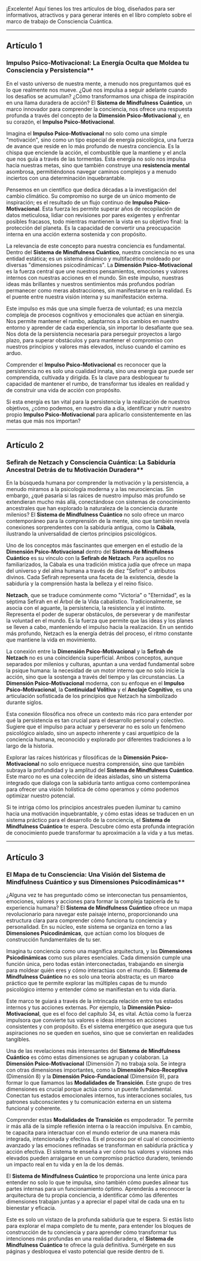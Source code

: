 ¡Excelente! Aquí tienes los tres artículos de blog, diseñados para ser informativos, atractivos y para generar interés en el libro completo sobre el marco de trabajo de Consciencia Cuántica.

---

## Artículo 1

### Impulso Psico-Motivacional: La Energía Oculta que Moldea tu Consciencia y Persistencia**

En el vasto universo de nuestra mente, a menudo nos preguntamos qué es lo que realmente nos mueve. ¿Qué nos impulsa a seguir adelante cuando los desafíos se acumulan? ¿Cómo transformamos una chispa de inspiración en una llama duradera de acción? El **Sistema de Mindfulness Cuántico**, un marco innovador para comprender la conciencia, nos ofrece una respuesta profunda a través del concepto de la **Dimensión Psico-Motivacional** y, en su corazón, el **Impulso Psico-Motivacional**.

Imagina el **Impulso Psico-Motivacional** no solo como una simple "motivación", sino como un tipo especial de energía psicológica, una fuerza de avance que reside en lo más profundo de nuestra conciencia. Es la chispa que enciende la acción, el combustible que la mantiene y el ancla que nos guía a través de las tormentas. Esta energía no solo nos impulsa hacia nuestras metas, sino que también construye una **resistencia mental** asombrosa, permitiéndonos navegar caminos complejos y a menudo inciertos con una determinación inquebrantable.

Pensemos en un científico que dedica décadas a la investigación del cambio climático. Su compromiso no surge de un único momento de inspiración; es el resultado de un flujo continuo de **Impulso Psico-Motivacional**. Esta fuerza les permite superar años de recopilación de datos meticulosa, lidiar con revisiones por pares exigentes y enfrentar posibles fracasos, todo mientras mantienen la vista en su objetivo final: la protección del planeta. Es la capacidad de convertir una preocupación interna en una acción externa sostenida y con propósito.

La relevancia de este concepto para nuestra conciencia es fundamental. Dentro del **Sistema de Mindfulness Cuántico**, nuestra conciencia no es una entidad estática; es un sistema dinámico y multifacético moldeado por diversas "dimensiones psicodinámicas". La **Dimensión Psico-Motivacional** es la fuerza central que une nuestros pensamientos, emociones y valores internos con nuestras acciones en el mundo. Sin este impulso, nuestras ideas más brillantes y nuestros sentimientos más profundos podrían permanecer como meras abstracciones, sin manifestarse en la realidad. Es el puente entre nuestra visión interna y su manifestación externa.

Este impulso es más que una simple fuerza de voluntad; es una mezcla compleja de procesos cognitivos y emocionales que actúan en sinergia. Nos permite mantener el rumbo, adaptarnos a los cambios en nuestro entorno y aprender de cada experiencia, sin importar lo desafiante que sea. Nos dota de la persistencia necesaria para perseguir proyectos a largo plazo, para superar obstáculos y para mantener el compromiso con nuestros principios y valores más elevados, incluso cuando el camino es arduo.

Comprender el **Impulso Psico-Motivacional** es reconocer que la persistencia no es solo una cualidad innata, sino una energía que puede ser comprendida, cultivada y dirigida. Es la clave para desbloquear tu capacidad de mantener el rumbo, de transformar tus ideales en realidad y de construir una vida de acción con propósito.

Si esta energía es tan vital para la persistencia y la realización de nuestros objetivos, ¿cómo podemos, en nuestro día a día, identificar y nutrir nuestro propio **Impulso Psico-Motivacional** para aplicarlo consistentemente en las metas que más nos importan?

---

## Artículo 2

### Sefirah de Netzach y Consciencia Cuántica: La Sabiduría Ancestral Detrás de tu Motivación Duradera**

En la búsqueda humana por comprender la motivación y la persistencia, a menudo miramos a la psicología moderna y a las neurociencias. Sin embargo, ¿qué pasaría si las raíces de nuestro impulso más profundo se extendieran mucho más allá, conectándose con sistemas de conocimiento ancestrales que han explorado la naturaleza de la conciencia durante milenios? El **Sistema de Mindfulness Cuántico** no solo ofrece un marco contemporáneo para la comprensión de la mente, sino que también revela conexiones sorprendentes con la sabiduría antigua, como la **Cábala**, ilustrando la universalidad de ciertos principios psicológicos.

Uno de los conceptos más fascinantes que emergen en el estudio de la **Dimensión Psico-Motivacional** dentro del **Sistema de Mindfulness Cuántico** es su vínculo con la **Sefirah de Netzach**. Para aquellos no familiarizados, la Cábala es una tradición mística judía que ofrece un mapa del universo y del alma humana a través de diez "Sefirot" o atributos divinos. Cada Sefirah representa una faceta de la existencia, desde la sabiduría y la comprensión hasta la belleza y el reino físico.

**Netzach**, que se traduce comúnmente como "Victoria" o "Eternidad", es la séptima Sefirah en el Árbol de la Vida cabalístico. Tradicionalmente, se asocia con el aguante, la persistencia, la resistencia y el instinto. Representa el poder de superar obstáculos, de perseverar y de manifestar la voluntad en el mundo. Es la fuerza que permite que las ideas y los planes se lleven a cabo, manteniendo el impulso hacia la realización. En un sentido más profundo, Netzach es la energía detrás del proceso, el ritmo constante que mantiene la vida en movimiento.

La conexión entre la **Dimensión Psico-Motivacional** y la **Sefirah de Netzach** no es una coincidencia superficial. Ambos conceptos, aunque separados por milenios y culturas, apuntan a una verdad fundamental sobre la psique humana: la necesidad de un motor interno que no solo inicie la acción, sino que la sostenga a través del tiempo y las circunstancias. La **Dimensión Psico-Motivacional** moderna, con su enfoque en el **Impulso Psico-Motivacional**, la **Continuidad Volitiva** y el **Anclaje Cognitivo**, es una articulación sofisticada de los principios que Netzach ha simbolizado durante siglos.

Esta conexión filosófica nos ofrece un contexto más rico para entender por qué la persistencia es tan crucial para el desarrollo personal y colectivo. Sugiere que el impulso para actuar y perseverar no es solo un fenómeno psicológico aislado, sino un aspecto inherente y casi arquetípico de la conciencia humana, reconocido y explorado por diferentes tradiciones a lo largo de la historia.

Explorar las raíces históricas y filosóficas de la **Dimensión Psico-Motivacional** no solo enriquece nuestra comprensión, sino que también subraya la profundidad y la amplitud del **Sistema de Mindfulness Cuántico**. Este marco no es una colección de ideas aisladas, sino un sistema integrado que dialoga con la sabiduría tanto antigua como contemporánea para ofrecer una visión holística de cómo operamos y cómo podemos optimizar nuestro potencial.

Si te intriga cómo los principios ancestrales pueden iluminar tu camino hacia una motivación inquebrantable, y cómo estas ideas se traducen en un sistema práctico para el desarrollo de la conciencia, el **Sistema de Mindfulness Cuántico** te espera. Descubre cómo esta profunda integración de conocimiento puede transformar tu aproximación a la vida y a tus metas.

---

## Artículo 3

### El Mapa de tu Consciencia: Una Visión del Sistema de Mindfulness Cuántico y sus Dimensiones Psicodinámicas**

¿Alguna vez te has preguntado cómo se interconectan tus pensamientos, emociones, valores y acciones para formar la compleja tapicería de tu experiencia humana? El **Sistema de Mindfulness Cuántico** ofrece un mapa revolucionario para navegar este paisaje interno, proporcionando una estructura clara para comprender cómo funciona tu conciencia y personalidad. En su núcleo, este sistema se organiza en torno a las **Dimensiones Psicodinámicas**, que actúan como los bloques de construcción fundamentales de tu ser.

Imagina tu conciencia como una magnífica arquitectura, y las **Dimensiones Psicodinámicas** como sus pilares esenciales. Cada dimensión cumple una función única, pero todas están interconectadas, trabajando en sinergia para moldear quién eres y cómo interactúas con el mundo. El **Sistema de Mindfulness Cuántico** no es solo una teoría abstracta; es un marco práctico que te permite explorar las múltiples capas de tu mundo psicológico interno y entender cómo se manifiestan en tu vida diaria.

Este marco te guiará a través de la intrincada relación entre tus estados internos y tus acciones externas. Por ejemplo, la **Dimensión Psico-Motivacional**, que es el foco del capítulo 34, es vital. Actúa como la fuerza impulsora que convierte tus valores e ideas internos en acciones consistentes y con propósito. Es el sistema energético que asegura que tus aspiraciones no se queden en sueños, sino que se conviertan en realidades tangibles.

Una de las revelaciones más interesantes del **Sistema de Mindfulness Cuántico** es cómo estas dimensiones se agrupan y colaboran. La **Dimensión Psico-Motivacional** (Dimensión 7) no trabaja sola. Se integra con otras dimensiones importantes, como la **Dimensión Psico-Receptiva** (Dimensión 8) y la **Dimensión Psico-Fundacional** (Dimensión 9), para formar lo que llamamos las **Modalidades de Transición**. Este grupo de tres dimensiones es crucial porque actúa como un puente fundamental. Conectan tus estados emocionales internos, tus interacciones sociales, tus patrones subconscientes y tu comunicación externa en un sistema funcional y coherente.

Comprender estas **Modalidades de Transición** es empoderador. Te permite ir más allá de la simple reflexión interna o la reacción impulsiva. En cambio, te capacita para interactuar con el mundo exterior de una manera más integrada, intencionada y efectiva. Es el proceso por el cual el conocimiento avanzado y las emociones refinadas se transforman en sabiduría práctica y acción efectiva. El sistema te enseña a ver cómo tus valores y visiones más elevados pueden arraigarse en un compromiso práctico duradero, teniendo un impacto real en tu vida y en la de los demás.

El **Sistema de Mindfulness Cuántico** te proporciona una lente única para entender no solo lo que te impulsa, sino también cómo puedes alinear tus partes internas para un funcionamiento óptimo. Aprenderás a reconocer la arquitectura de tu propia conciencia, a identificar cómo las diferentes dimensiones trabajan juntas y a apreciar el papel vital de cada una en tu bienestar y eficacia.

Este es solo un vistazo de la profunda sabiduría que te espera. Si estás listo para explorar el mapa completo de tu mente, para entender los bloques de construcción de tu conciencia y para aprender cómo transformar tus intenciones más profundas en una realidad duradera, el **Sistema de Mindfulness Cuántico** te ofrece la guía definitiva. Sumérgete en sus páginas y desbloquea el vasto potencial que reside dentro de ti.